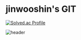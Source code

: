 <h1>jinwooshin's GIT</h1>



[![Solved.ac Profile](http://mazassumnida.wtf/api/v2/generate_badge?boj=adamgold)](https://solved.ac/adamgold/)

![header](https://capsule-render.vercel.app/api?type=soft&color=33FF00&height=300&section=header&text=GOLDADAM&fontSize=90&animation=scaleln)
<!---
goldadam/goldadam is a ✨ special ✨ repository because its `README.md` (this file) appears on your GitHub profile.
You can click the Preview link to take a look at your changes.
--->
